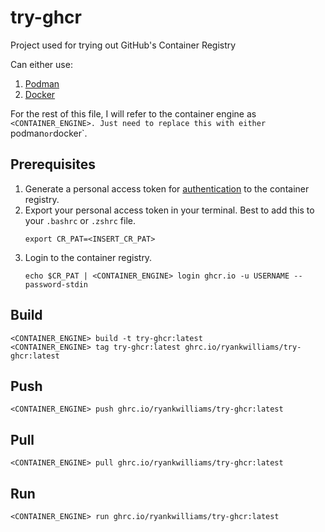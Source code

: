 # try-ghcr
Project used for trying out GitHub's Container Registry

Can either use:
1. [Podman][Podman]
2. [Docker][Docker]

For the rest of this file, I will refer to the container
engine as `<CONTAINER_ENGINE>. Just need to replace this with either `podman` or `docker`.

## Prerequisites

1. Generate a personal access token for [authentication][Authentication]
to the container registry.
2. Export your personal access token in your terminal. Best to add this
to your `.bashrc` or `.zshrc` file.
    ```shell
    export CR_PAT=<INSERT_CR_PAT>
    ```
3. Login to the container registry.
   ```shell
   echo $CR_PAT | <CONTAINER_ENGINE> login ghcr.io -u USERNAME --password-stdin
   ```

## Build

```shell
<CONTAINER_ENGINE> build -t try-ghcr:latest
<CONTAINER_ENGINE> tag try-ghcr:latest ghrc.io/ryankwilliams/try-ghcr:latest
```

## Push

```shell
<CONTAINER_ENGINE> push ghrc.io/ryankwilliams/try-ghcr:latest
```

[Authentication]: https://docs.github.com/en/packages/working-with-a-github-packages-registry/working-with-the-container-registry#authenticating-to-the-container-registry
[Docker]: https://docs.docker.com/get-started/
[Podman]: https://podman.io

## Pull

```shell
<CONTAINER_ENGINE> pull ghrc.io/ryankwilliams/try-ghcr:latest
```

## Run

```shell
<CONTAINER_ENGINE> run ghrc.io/ryankwilliams/try-ghcr:latest
```
